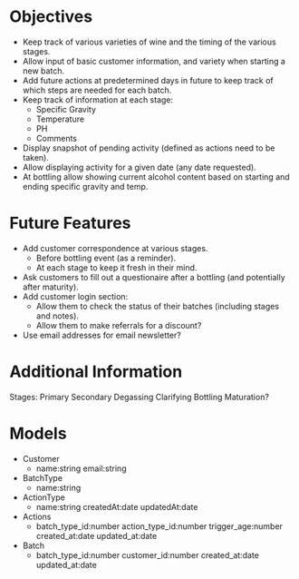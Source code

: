 Objectives
==========

* Keep track of various varieties of wine and the timing of the various stages.
* Allow input of basic customer information,  and variety when starting a new batch.
* Add future actions at predetermined days in future to keep track of which steps are needed for each batch.
* Keep track of information at each stage:
  * Specific Gravity
  * Temperature
  * PH
  * Comments
* Display snapshot of pending activity (defined as actions need to be taken).
* Allow displaying activity for a given date (any date requested).
* At bottling allow showing current alcohol content based on starting and ending specific gravity and temp.

Future Features
===============

* Add customer correspondence at various stages.
  * Before bottling event (as a reminder).
  * At each stage to keep it fresh in their mind.
* Ask customers to fill out a questionaire after a bottling (and potentially after maturity).
* Add customer login section:
  * Allow them to check the status of their batches (including stages and notes).
  * Allow them to make referrals for a discount?
* Use email addresses for email newsletter?

Additional Information
======================

Stages:
  Primary
  Secondary
  Degassing
  Clarifying
  Bottling
  Maturation?

Models
======
* Customer
  * name:string email:string
* BatchType
  * name:string
* ActionType
  * name:string createdAt:date updatedAt:date
* Actions
  * batch_type_id:number action_type_id:number trigger_age:number created_at:date updated_at:date
* Batch
  * batch_type_id:number customer_id:number created_at:date updated_at:date
